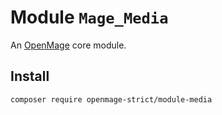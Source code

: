 # Module `Mage_Media`

An [OpenMage][1] core module.

## Install

``` bash
composer require openmage-strict/module-media
```

[1]: https://github.com/OpenMage/magento-lts
